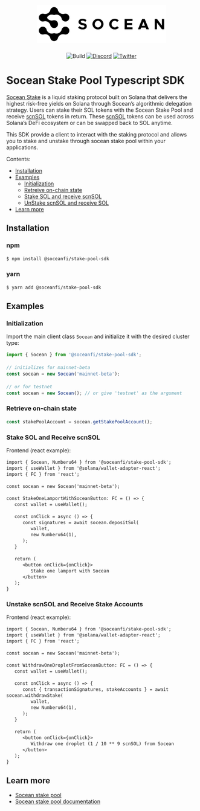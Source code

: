 # <div align="center"><a href="https://socean.fi/"><img src="./logo.png" height="100" alt="Socean"></a></div>

<!--TODO: badges for project license, npm version, size on npm-->

<div align="center">

![Build](https://github.com/igneous-labs/stake-pool-sdk/actions/workflows/main.yml/badge.svg)
[![Discord](https://img.shields.io/discord/852171430089981982?label=discord&style=plastic&color=f24f83)](https://discord.com/invite/socean)
[![Twitter](https://img.shields.io/twitter/follow/soceanfinance?style=plastic&color=f24f83)](https://twitter.com/SoceanFinance)

</div>


# Socean Stake Pool Typescript SDK

[Socean Stake](https://socean.fi/app/stake) is a liquid staking protocol built
on Solana that delivers the highest risk-free yields on Solana through Socean’s
algorithmic delegation strategy. Users can stake their SOL tokens with the
Socean Stake Pool and receive [scnSOL] tokens in return. These [scnSOL] tokens
can be used across Solana’s DeFi ecosystem or can be swapped back to SOL anytime.

[scnSOL]: https://solscan.io/token/5oVNBeEEQvYi1cX3ir8Dx5n1P7pdxydbGF2X4TxVusJm

This SDK provide a client to interact with the staking protocol and allows you
to stake and unstake through socean stake pool within your applications.

Contents:
- [Installation](#installation)
- [Examples](#examples)
   - [Initialization](#initialization)
   - [Retreive on-chain state](#retreive-on-chain-state)
   - [Stake SOL and receive scnSOL](#stake-sol-and-receive-scnsol)
   - [UnStake scnSOL and receive SOL](#unstake-scnsol-and-receive-sol)
- [Learn more](#learn-more)


## Installation
### npm
```bash
$ npm install @soceanfi/stake-pool-sdk
```

### yarn
```bash
$ yarn add @soceanfi/stake-pool-sdk
```

## Examples

### Initialization

Import the main client class `Socean` and initialize it with the desired cluster type:
```ts
import { Socean } from '@soceanfi/stake-pool-sdk';

// initializes for mainnet-beta
const socean = new Socean('mainnet-beta');

// or for testnet
const socean = new Socean(); // or give 'testnet' as the argument
```


### Retrieve on-chain state
```ts
const stakePoolAccount = socean.getStakePoolAccount();
```


### Stake SOL and Receive scnSOL

Frontend (react example):

```tsx
import { Socean, Numberu64 } from '@soceanfi/stake-pool-sdk';
import { useWallet } from '@solana/wallet-adapter-react';
import { FC } from 'react';

const socean = new Socean('mainnet-beta');

const StakeOneLamportWithSoceanButton: FC = () => {
   const wallet = useWallet();

   const onClick = async () => {
      const signatures = await socean.depositSol(
         wallet,
         new Numberu64(1),
      );
   }

   return (
      <button onClick={onClick}>
         Stake one lamport with Socean
      </button>
   );
}

```


### Unstake scnSOL and Receive Stake Accounts

Frontend (react example):

```tsx
import { Socean, Numberu64 } from '@soceanfi/stake-pool-sdk';
import { useWallet } from '@solana/wallet-adapter-react';
import { FC } from 'react';

const socean = new Socean('mainnet-beta');

const WithdrawOneDropletFromSoceanButton: FC = () => {
   const wallet = useWallet();

   const onClick = async () => {
      const { transactionSignatures, stakeAccounts } = await socean.withdrawStake(
         wallet,
         new Numberu64(1),
      );
   }

   return (
      <button onClick={onClick}>
         Withdraw one droplet (1 / 10 ** 9 scnSOL) from Socean
      </button>
   );
}
```


## Learn more
- [Socean stake pool](https://socean.fi)
- [Socean stake pool documentation](https://docs.socean.fi/)
